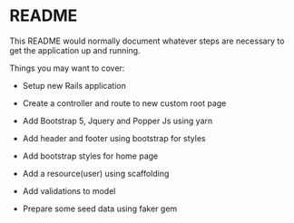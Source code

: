 # README

This README would normally document whatever steps are necessary to get the
application up and running.

Things you may want to cover:

* Setup new Rails application

* Create a controller and route to new custom root page

* Add Bootstrap 5, Jquery and Popper Js using yarn

* Add header and footer using bootstrap for styles

* Add bootstrap styles for home page

* Add a resource(user) using scaffolding

* Add validations to model

* Prepare some seed data using faker gem